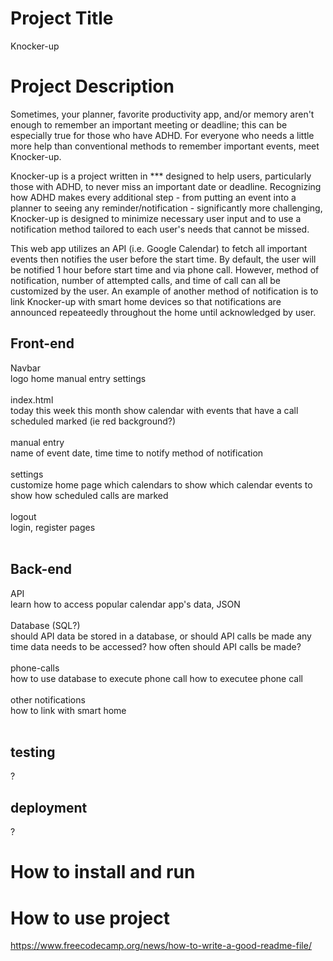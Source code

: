 # Project Title
Knocker-up

# Project Description
Sometimes, your planner, favorite productivity app, and/or memory aren't enough to remember an important meeting or deadline; this can be especially true for those who have ADHD. For everyone who needs a little more help than conventional methods to remember important events, meet Knocker-up.

Knocker-up is a project written in *** designed to help users, particularly those with ADHD, to never miss an important date or deadline. Recognizing how ADHD makes every additional step - from putting an event into a planner to seeing any reminder/notification - significantly more challenging, Knocker-up is designed to minimize necessary user input and to use a notification method tailored to each user's needs that cannot be missed.

This web app utilizes an API (i.e. Google Calendar) to fetch all important events then notifies the user before the start time. By default, the user will be notified 1 hour before start time and via phone call. However, method of notification, number of attempted calls, and time of call can all be customized by the user. An example of another method of notification is to link Knocker-up with smart home devices so that notifications are announced repeateedly throughout the home until acknowledged by user.

## Front-end
Navbar
<br>
    logo
    home
    manual entry
    settings <br><br>
index.html
<br>
    today
    this week
    this month
        show calendar with events that have a call scheduled marked (ie red background?) <br><br>
manual entry
<br>
    name of event
    date, time
    time to notify
    method of notification<br><br>
settings
<br>
    customize home page
        which calendars to show
        which calendar events to show
        how scheduled calls are marked
        <br><br>
logout
<br>
login, register pages<br><br>


## Back-end
API
<br>
    learn how to access popular calendar app's data, JSON<br><br>
Database (SQL?)
<br>
    should API data be stored in a database, or should API calls be made any time data needs to be accessed?
        how often should API calls be made?<br><br>
phone-calls<br>
    how to use database to execute phone call
    how to executee phone call<br><br>
other notifications<br>
    how to link with smart home<br><br>

## testing
?

## deployment
?

# How to install and run

# How to use project

https://www.freecodecamp.org/news/how-to-write-a-good-readme-file/